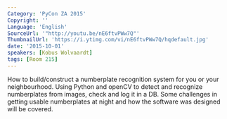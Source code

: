 ```yaml
---
Category: 'PyCon ZA 2015'
Copyright: ''
Language: 'English'
SourceUrl: '"http://youtu.be/nE6ftvPWw7Q"'
ThumbnailUrl: 'https://i.ytimg.com/vi/nE6ftvPWw7Q/hqdefault.jpg'
date: '2015-10-01'
speakers: [Kobus Wolvaardt]
tags: [Room 215]
---
```

How to build/construct a numberplate recognition system for you or your neighbourhood. Using Python and openCV to detect and recognize numberplates from images, check and log it in a DB. Some challenges in getting usable numberplates at night and how the software was designed will be covered.